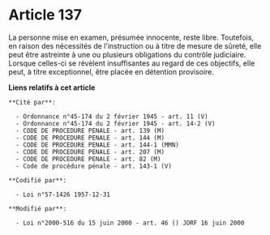 # Article 137

La personne mise en examen, présumée innocente, reste libre. Toutefois, en raison des nécessités de l'instruction ou à titre
de mesure de sûreté, elle peut être astreinte à une ou plusieurs obligations du contrôle judiciaire. Lorsque celles-ci se
révèlent insuffisantes au regard de ces objectifs, elle peut, à titre exceptionnel, être placée en détention provisoire.

**Liens relatifs à cet article**

	**Cité par**:

	  - Ordonnance n°45-174 du 2 février 1945 - art. 11 (V)
	  - Ordonnance n°45-174 du 2 février 1945 - art. 14-2 (V)
	  - CODE DE PROCEDURE PENALE - art. 139 (M)
	  - CODE DE PROCEDURE PENALE - art. 144 (M)
	  - CODE DE PROCEDURE PENALE - art. 144-1 (MMN)
	  - CODE DE PROCEDURE PENALE - art. 207 (M)
	  - CODE DE PROCEDURE PENALE - art. 82 (M)
	  - Code de procédure pénale - art. 143-1 (V)

	**Codifié par**:

	  - Loi n°57-1426 1957-12-31

	**Modifié par**:

	  - Loi n°2000-516 du 15 juin 2000 - art. 46 () JORF 16 juin 2000
